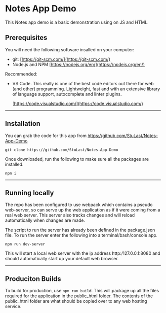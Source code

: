 # Notes App Demo

This Notes app demo is a basic demonstration using on JS and HTML.

##  Prerequisites

You will need the following software insalled on your computer:

- git: [https://git-scm.com/](https://git-scm.com/)
- Node.js and NPM [https://nodejs.org/en/](https://nodejs.org/en/)

Recommended:

- VS Code.  This really is one of the best code editors out there for web (and other) programming.   Lightweight, fast and with an extensive library of language support, autocomplete and linter plugins.

    [https://code.visualstudio.com/](https://code.visualstudio.com/)

---

##  Installation

You can grab the code for this app from https://github.com/StuLast/Notes-App-Demo

```git clone https://github.com/StuLast/Notes-App-Demo```

Once downloaded, run the following to make sure all the packages are installed.

```npm i```

---

##  Running locally

The repo has been configured to use webpack which contains a pseudo web-server, so can serve up the web application as if it were coming from a real web server.  This server also tracks changes and will reload automatically when changes are made.

The script to run the server has already been defined in the package.json file.  To run the server enter the following into a terminal/bash/console app.

```npm run dev-server```

This will start a local web server with the ip address http:/127.0.0.1:8080 and should automatically start up your default web browser.

---

##  Produciton Builds

To build for production, use `npm run build`.  This will package up all the files required for the application in the public_html folder.  The contents of the public_html folder are what should be copied over to any web hosting service.